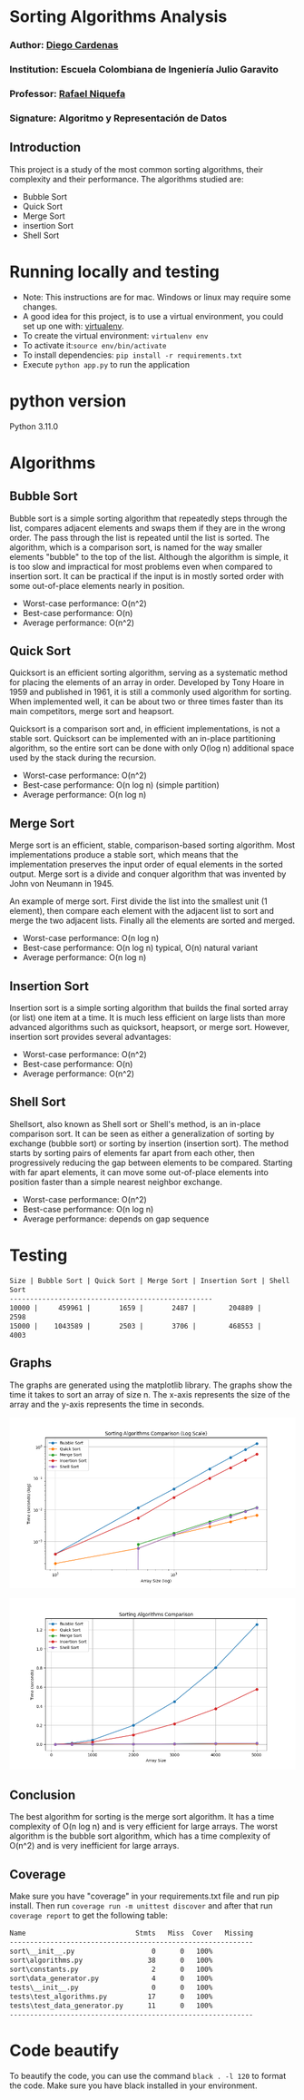 # Sorting Algorithms Analysis

### Author: [Diego Cardenas](github.com/diegcard)
### Institution: Escuela Colombiana de Ingeniería Julio Garavito
### Professor: [Rafael Niquefa](github.com/niquefa)
### Signature: Algoritmo y Representación de Datos

## Introduction

This project is a study of the most common sorting algorithms, their complexity and their performance. The algorithms studied are:

* Bubble Sort
* Quick Sort
* Merge Sort
* insertion Sort
* Shell Sort

# Running locally and testing

* Note: This instructions are for mac. Windows or linux may require some changes.
* A good idea for this project, is to use a virtual environment, you could set up one with: [virtualenv](https://virtualenv.pypa.io/en/latest/).
* To create the virtual environment: `virtualenv env`
* To activate it:`source env/bin/activate`
* To install dependencies: `pip install -r requirements.txt`
* Execute `python app.py` to run the application

# python version

Python 3.11.0

# Algorithms

## Bubble Sort

Bubble sort is a simple sorting algorithm that repeatedly steps through the list, compares adjacent elements and swaps them if they are in the wrong order. The pass through the
list is repeated until the list is sorted. The algorithm, which is a comparison sort, is named for the way smaller elements "bubble" to the top of the list. Although the algorithm is simple, it is too slow and impractical for most problems even when compared to insertion sort. It can be practical if the input is in mostly sorted order with some out-of-place elements nearly in position.

* Worst-case performance: O(n^2)
* Best-case performance: O(n)
* Average performance: O(n^2)

## Quick Sort

Quicksort is an efficient sorting algorithm, serving as a systematic method for placing the elements of an array in order. Developed by Tony Hoare in 1959 and published in 1961, it is still a commonly used algorithm for sorting. When implemented well, it can be about two or three times faster than its main competitors, merge sort and heapsort.

Quicksort is a comparison sort and, in efficient implementations, is not a stable sort. Quicksort can be implemented with an in-place partitioning algorithm, so the entire sort can be done with only O(log n) additional space used by the stack during the recursion.

* Worst-case performance: O(n^2)
* Best-case performance: O(n log n) (simple partition)
* Average performance: O(n log n)

## Merge Sort

Merge sort is an efficient, stable, comparison-based sorting algorithm. Most implementations produce a stable sort, which means that the implementation preserves the input order of equal elements in the sorted output. Merge sort is a divide and conquer algorithm that was invented by John von Neumann in 1945.

An example of merge sort. First divide the list into the smallest unit (1 element), then compare each element with the adjacent list to sort and merge the two adjacent lists. Finally all the elements are sorted and merged.

* Worst-case performance: O(n log n)
* Best-case performance: O(n log n) typical, O(n) natural variant
* Average performance: O(n log n)

## Insertion Sort

Insertion sort is a simple sorting algorithm that builds the final sorted array (or list) one item at a time. It is much less efficient on large lists than more advanced algorithms such as quicksort, heapsort, or merge sort. However, insertion sort provides several advantages:

* Worst-case performance: O(n^2)
* Best-case performance: O(n)
* Average performance: O(n^2)

## Shell Sort

Shellsort, also known as Shell sort or Shell's method, is an in-place comparison sort. It can be seen as either a generalization of sorting by exchange (bubble sort) or sorting by insertion (insertion sort). The method starts by sorting pairs of elements far apart from each other, then progressively reducing the gap between elements to be compared. Starting with far apart elements, it can move some out-of-place elements into position faster than a simple nearest neighbor exchange.

* Worst-case performance: O(n^2)
* Best-case performance: O(n log n)
* Average performance: depends on gap sequence

# Testing

```
Size | Bubble Sort | Quick Sort | Merge Sort | Insertion Sort | Shell Sort
--------------------------------------------------
10000 |     459961 |       1659 |       2487 |        204889 |      2598
15000 |    1043589 |       2503 |       3706 |        468553 |      4003
```

## Graphs

The graphs are generated using the matplotlib library. The graphs show the time it takes to sort an array of size n. The x-axis represents the size of the array and the y-axis represents the time in seconds.

![comparision](images/comparison_log.png)

![comparision](images/comparison_regular.png)

## Conclusion

The best algorithm for sorting is the merge sort algorithm. It has a time complexity of O(n log n) and is very efficient for large arrays. The worst algorithm is the bubble sort algorithm, which has a time complexity of O(n^2) and is very inefficient for large arrays.

## Coverage

Make sure you have "coverage" in your requirements.txt file and run pip install. Then run `coverage run -m unittest discover` and after that run `coverage report` to get the following table:

```
Name                           Stmts   Miss  Cover   Missing
------------------------------------------------------------
sort\__init__.py                   0      0   100%
sort\algorithms.py                38      0   100%
sort\constants.py                  2      0   100%
sort\data_generator.py             4      0   100%
tests\__init__.py                  0      0   100%
tests\test_algorithms.py          17      0   100%
tests\test_data_generator.py      11      0   100%
------------------------------------------------------------
```

# Code beautify

To beautify the code, you can use the command `black . -l 120` to format the code. Make sure you have black installed in your environment.
